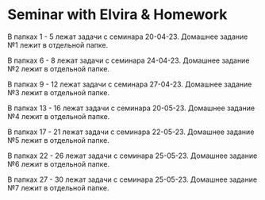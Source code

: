 ﻿# Seminar with Elvira & Homework
В папках 1 - 5 лежат задачи с семинара 20-04-23.
Домашнее задание №1 лежит в отдельной папке.

В папках 6 - 8 лежат задачи с семинара 24-04-23.
Домашнее задание №2 лежит в отдельной папке.

В папках 9 - 12 лежат задачи с семинара 27-04-23.
Домашнее задание №3 лежит в отдельной папке.

В папках 13 - 16 лежат задачи с семинара 20-05-23.
Домашнее задание №4 лежит в отдельной папке.

В папках 17 - 21 лежат задачи с семинара 22-05-23.
Домашнее задание №5 лежит в отдельной папке.

В папках 22 - 26 лежат задачи с семинара 25-05-23.
Домашнее задание №6 лежит в отдельной папке.

В папках 27 - 30 лежат задачи с семинара 25-05-23.
Домашнее задание №7 лежит в отдельной папке.